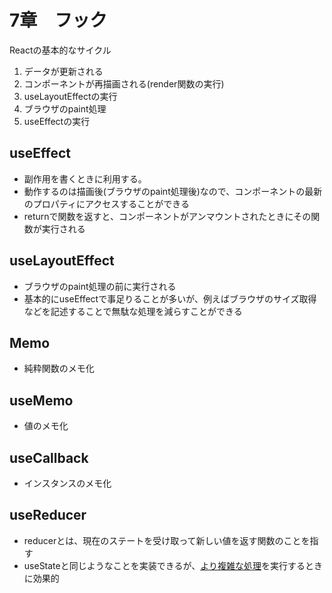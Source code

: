 # 7章　フック

Reactの基本的なサイクル

1. データが更新される
2. コンポーネントが再描画される(render関数の実行)
3. useLayoutEffectの実行
4. ブラウザのpaint処理
5. useEffectの実行

## useEffect

- 副作用を書くときに利用する。
- 動作するのは描画後(ブラウザのpaint処理後)なので、コンポーネントの最新のプロパティにアクセスすることができる
- returnで関数を返すと、コンポーネントがアンマウントされたときにその関数が実行される

## useLayoutEffect

- ブラウザのpaint処理の前に実行される
- 基本的にuseEffectで事足りることが多いが、例えばブラウザのサイズ取得などを記述することで無駄な処理を減らすことができる

## Memo

- 純粋関数のメモ化

## useMemo

- 値のメモ化

## useCallback

- インスタンスのメモ化

## useReducer

- reducerとは、現在のステートを受け取って新しい値を返す関数のことを指す
- useStateと同じようなことを実装できるが、[より複雑な処理](./chapter7-3-app/src/components/User.jsx)を実行するときに効果的